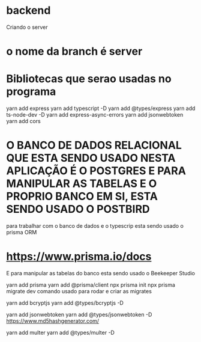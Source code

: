 # backend
Criando o server
# o nome da branch é server

# Bibliotecas que serao usadas no programa

yarn add express
yarn add typescript -D
yarn add @types/express
yarn add ts-node-dev -D
yarn add express-async-errors
yarn add jsonwebtoken
yarn add cors

# O BANCO DE DADOS RELACIONAL QUE ESTA SENDO USADO NESTA APLICAÇÃO É O POSTGRES E PARA MANIPULAR AS TABELAS E O PROPRIO BANCO EM SI, ESTA SENDO USADO O POSTBIRD

para trabalhar com o banco de dados e o typescrip esta sendo usado o prisma ORM

# https://www.prisma.io/docs

 E para manipular as tabelas do banco esta sendo usado o Beekeeper Studio

yarn add prisma
yarn add @prisma/client
npx prisma init
npx prisma migrate dev comando usado para rodar e criar as migrates

yarn add bcryptjs
yarn add @types/bcryptjs -D


 yarn add jsonwebtoken
 yarn add @types/jsonwebtoken -D
https://www.md5hashgenerator.com/

yarn add multer
yarn add @types/multer -D

